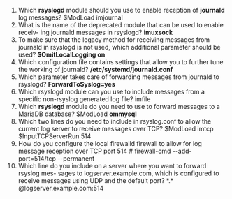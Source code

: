 1. Which **rsyslogd** module should you use to enable reception of **journald** log
messages?
	$ModLoad imjournal
2. What is the name of the deprecated module that can be used to enable receiv-
ing journald messages in rsyslogd?
	**imuxsock**
3. To make sure that the legacy method for receiving messages from journald in
rsyslogd is not used, which additional parameter should be used?
	**$OmitLocalLogging on**
4. Which configuration file contains settings that allow you to further tune the
working of journald?
	**/etc/systemd/journald.conf**
5. Which parameter takes care of forwarding messages from journald to
rsyslogd?
	**ForwardToSyslog=yes**
6. Which rsyslogd module can you use to include messages from a specific
non-rsyslog generated log file?
	imfile
1. Which **rsyslogd** module do you need to use to forward messages to a MariaDB
database?
	$ModLoad **ommysql**
8. Which two lines do you need to include in rsyslog.conf to allow the current
log server to receive messages over TCP?
	$ModLoad imtcp
	$InputTCPServerRun 514
9. How do you configure the local firewalld firewall to allow for log message
reception over TCP port 514
	\# firewall-cmd --add-port=514/tcp --permanent
10. Which line do you include on a server where you want to forward rsyslog mes-
sages to logserver.example.com, which is configured to receive messages using
UDP and the default port?
	\*.* @logserver.example.com:514
